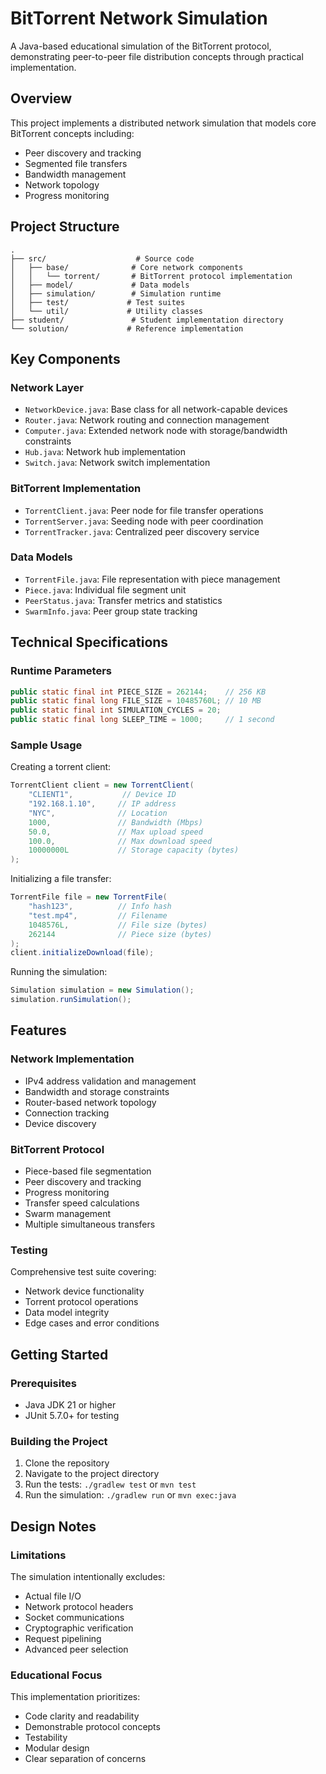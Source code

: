 # BitTorrent Network Simulation

A Java-based educational simulation of the BitTorrent protocol, demonstrating peer-to-peer file distribution concepts through practical implementation.

## Overview

This project implements a distributed network simulation that models core BitTorrent concepts including:
- Peer discovery and tracking
- Segmented file transfers
- Bandwidth management
- Network topology
- Progress monitoring

## Project Structure

```
.
├── src/                    # Source code
│   ├── base/              # Core network components
│   │   └── torrent/       # BitTorrent protocol implementation
│   ├── model/             # Data models
│   ├── simulation/        # Simulation runtime
│   ├── test/             # Test suites
│   └── util/             # Utility classes
├── student/               # Student implementation directory
└── solution/             # Reference implementation
```

## Key Components

### Network Layer
- `NetworkDevice.java`: Base class for all network-capable devices
- `Router.java`: Network routing and connection management
- `Computer.java`: Extended network node with storage/bandwidth constraints
- `Hub.java`: Network hub implementation
- `Switch.java`: Network switch implementation

### BitTorrent Implementation
- `TorrentClient.java`: Peer node for file transfer operations
- `TorrentServer.java`: Seeding node with peer coordination
- `TorrentTracker.java`: Centralized peer discovery service

### Data Models
- `TorrentFile.java`: File representation with piece management
- `Piece.java`: Individual file segment unit
- `PeerStatus.java`: Transfer metrics and statistics
- `SwarmInfo.java`: Peer group state tracking

## Technical Specifications

### Runtime Parameters
```java
public static final int PIECE_SIZE = 262144;    // 256 KB
public static final long FILE_SIZE = 10485760L; // 10 MB
public static final int SIMULATION_CYCLES = 20;
public static final long SLEEP_TIME = 1000;     // 1 second
```

### Sample Usage

Creating a torrent client:
```java
TorrentClient client = new TorrentClient(
    "CLIENT1",           // Device ID
    "192.168.1.10",     // IP address
    "NYC",              // Location
    1000,               // Bandwidth (Mbps)
    50.0,               // Max upload speed
    100.0,              // Max download speed
    10000000L           // Storage capacity (bytes)
);
```

Initializing a file transfer:
```java
TorrentFile file = new TorrentFile(
    "hash123",          // Info hash
    "test.mp4",         // Filename
    1048576L,           // File size (bytes)
    262144              // Piece size (bytes)
);
client.initializeDownload(file);
```

Running the simulation:
```java
Simulation simulation = new Simulation();
simulation.runSimulation();
```

## Features

### Network Implementation
- IPv4 address validation and management
- Bandwidth and storage constraints
- Router-based network topology
- Connection tracking
- Device discovery

### BitTorrent Protocol
- Piece-based file segmentation
- Peer discovery and tracking
- Progress monitoring
- Transfer speed calculations
- Swarm management
- Multiple simultaneous transfers

### Testing
Comprehensive test suite covering:
- Network device functionality
- Torrent protocol operations
- Data model integrity
- Edge cases and error conditions

## Getting Started

### Prerequisites
- Java JDK 21 or higher
- JUnit 5.7.0+ for testing

### Building the Project
1. Clone the repository
2. Navigate to the project directory
3. Run the tests: `./gradlew test` or `mvn test`
4. Run the simulation: `./gradlew run` or `mvn exec:java`

## Design Notes

### Limitations
The simulation intentionally excludes:
- Actual file I/O
- Network protocol headers
- Socket communications
- Cryptographic verification
- Request pipelining
- Advanced peer selection

### Educational Focus
This implementation prioritizes:
- Code clarity and readability
- Demonstrable protocol concepts
- Testability
- Modular design
- Clear separation of concerns